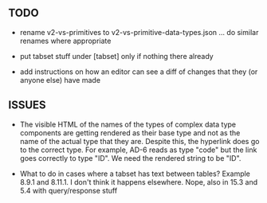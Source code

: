 ## TODO
- rename v2-vs-primitives to v2-vs-primitive-data-types.json ... do similar renames where appropriate

- put tabset stuff under [tabset] only if nothing there already

- add instructions on how an editor can see a diff of changes that they (or anyone else) have made

## ISSUES

- The visible HTML of the names of the types of complex data type components are getting rendered as their base type and not as the name of the actual type that they are.  Despite this, the hyperlink does go to the correct type.  For example, AD-6 reads as type "code" but the link goes correctly to type "ID".  We need the rendered string to be "ID".

- What to do in cases where a tabset has text between tables?  Example 8.9.1 and 8.11.1.  I don't think it happens elsewhere.  Nope, also in 15.3 and 5.4 with query/response stuff
